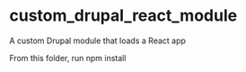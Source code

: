 # custom_drupal_react_module

A custom Drupal module that loads a React app

From this folder, run npm install
